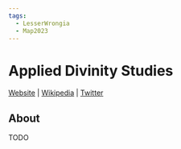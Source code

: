 ```yaml
---
tags:
  - LesserWrongia
  - Map2023
---
```

# Applied Divinity Studies

[Website]() | [Wikipedia]() |  [Twitter]()

## About

TODO
